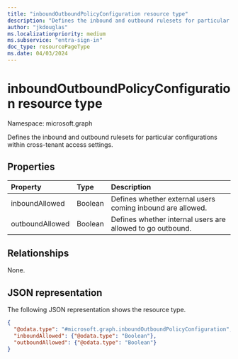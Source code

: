 ```yaml
---
title: "inboundOutboundPolicyConfiguration resource type"
description: "Defines the inbound and outbound rulesets for particular configurations within cross-tenant access settings."
author: "jkdouglas"
ms.localizationpriority: medium
ms.subservice: "entra-sign-in"
doc_type: resourcePageType
ms.date: 04/03/2024
---
```


# inboundOutboundPolicyConfiguration resource type

Namespace: microsoft.graph

Defines the inbound and outbound rulesets for particular configurations within cross-tenant access settings.

## Properties

|Property|Type|Description|
|:---|:---|:---|
| inboundAllowed | Boolean | Defines whether external users coming inbound are allowed. |
| outboundAllowed | Boolean | Defines whether internal users are allowed to go outbound. |

## Relationships

None.

## JSON representation

The following JSON representation shows the resource type.
<!-- {
  "blockType": "resource",
  "@odata.type": "microsoft.graph.inboundOutboundPolicyConfiguration"
}
-->

``` json
{
  "@odata.type": "#microsoft.graph.inboundOutboundPolicyConfiguration",
  "inboundAllowed": {"@odata.type": "Boolean"},
  "outboundAllowed": {"@odata.type": "Boolean"}
}
```

